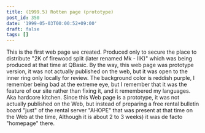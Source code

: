 ```yaml
---
title: (1999.5) Rotten page (prototype)
post_id: 350
date: '1999-05-03T00:00:52+09:00'
draft: false
tags: []
---
```


This is the first web page we created. Produced only to secure the place to distribute "2K of firewood split (later renamed Mk - IIK)" which was being produced at that time at QBasic. By the way, this web page was prototype version, it was not actually published on the web, but it was open to the inner ring only locally for review. The background color is reddish purple, I remember being bad at the extreme eye, but I remember that it was the feature of our site rather than fixing it, and it remembered my languages. Aka hardcore kitchen. Since this Web page is a prototype, it was not actually published on the Web, but instead of preparing a free rental bulletin board "just" of the rental server "AHOPE" that was present at that time on the Web at the time, Although it is about 2 to 3 weeks) it was de facto "homepage" there.